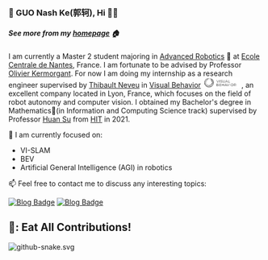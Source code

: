 ### 🐯 GUO Nash Ke(郭轲), Hi 🥥👋
##### See more from my [homepage](https://guokekkk.github.io/) 🏠
I am currently a Master 2 student majoring in [Advanced Robotics](https://www.ec-nantes.fr/study/masters/advanced-robotics-coro-imaro) 🤖 at [Ecole Centrale de Nantes](https://www.ec-nantes.fr/), France. I am fortunate to be advised by Professor [Olivier Kermorgant](http://pagesperso.ls2n.fr/~kermorgant-o/). For now I am doing my internship as a research engineer supervised by [Thibault Neveu](https://www.linkedin.com/in/thibaultneveu/) in [Visual Behavior](https://visualbehavior.ai/) <img height="20" src="https://github.com/GUOkekkk/GUOkekkk/blob/main/pics/vb.png"> , an excellent company located in Lyon, France, which focuses on the field of robot autonomy and computer vision. I obtained my Bachelor's degree in Mathematics📖(in Information and Computing Science track) supervised by Professor [Huan Su](http://homepage.hit.edu.cn/suhuan) from [HIT](http://en.hit.edu.cn/) in 2021. 

🔭 I am currently focused on:
- VI-SLAM
- BEV
- Artificial General Intelligence (AGI) in robotics

📫 Feel free to contact me to discuss any interesting topics: 

[![Blog Badge](https://img.shields.io/badge/Linkedin-keguoecn1%20-blue)](https://www.linkedin.com/in/keguoecn1/)
[![Blog Badge](https://img.shields.io/badge/Gmail-guoke9612%40gmail.com-orange)](mailto:guoke9612@gmail.com)

## 🐍: Eat All Contributions!
![github-snake.svg](https://github.com/GUOkekkk/GUOkekkk/blob/output/github-contribution-grid-snake.svg)




 


<!--
**GUOkekkk/GUOkekkk** 🐯is a ✨ _special_ ✨ repository because its `README.md` (this file) appears on your GitHub profile.


Here are some ideas to get you started:

- 🔭 I’m currently working on ...
- 🌱 I’m currently learning ...
- 👯 I’m looking to collaborate on ...
- 🤔 I’m looking for help with ...
- 💬 Ask me about ...
- 📫 How to reach me: ...
- 😄 Pronouns: ...
- ⚡ Fun fact: ...
-->
